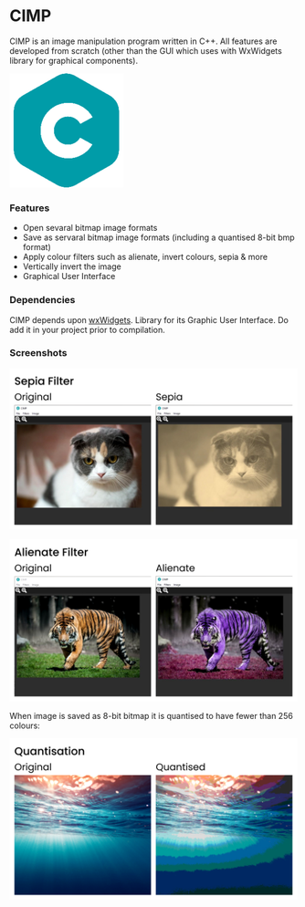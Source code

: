 # CIMP

CIMP is an image manipulation program written in C++. All features are developed from scratch (other
than the GUI which uses with WxWidgets library for graphical components).

![logo](/docs/icon.png)

### Features

- Open sevaral bitmap image formats
- Save as servaral bitmap image formats (including a quantised 8-bit bmp format)
- Apply colour filters such as alienate, invert colours, sepia & more
- Vertically invert the image
- Graphical User Interface

### Dependencies

CIMP depends upon [wxWidgets](https://github.com/wxWidgets/wxWidgets). Library for its
Graphic User Interface. Do add it in your project prior to compilation.

### Screenshots

![original image](/docs/sepia.jpg)

![alienate filter](/docs/alienate.jpg)

When image is saved as 8-bit bitmap it is quantised to have fewer than 256 colours:

![quantisation filter](/docs/quantisation.jpg)
